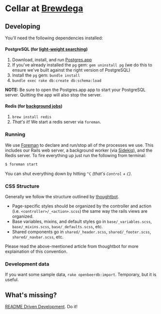 # Cellar at [Brewdega](http://brewdega.com)

## Developing

You'll need the following dependencies installed:

#### PostgreSQL (for [light-weight searching][texticle])
  1. Download, install, and run [Postgres.app][postgres.app]
  1. If you've already installed the `pg` gem: `gem uninstall pg` (we do this
     to ensure we've built against the right version of PostgreSQL)
  1. Install the `pg` gem: `bundle install`
  1. `bundle exec rake db:create db:schema:load`

**NOTE:** Be sure to open the Postgres.app app to start your PostgreSQL server.
Quitting the app will also stop the server.

#### Redis (for [background jobs][sidekiq])
  1. `brew install redis`
  1. _That's it!_ We start a redis server via `foreman`.

### Running

We use [Foreman][foreman] to declare and run/stop all of the processes we use.
This includes our Rails web server, a background worker (via
[Sidekiq][sidekiq]), and the Redis server. To fire everything up just run the
following from terminal:

```bash
$ foreman start
```

You can shut everything down by hitting `^C` _(that's `Control` + `C`)_.

### CSS Structure

Generally we follow the structure outlined by [thoughtbot][thoughtbot-css].

  * Page-specific styles should be organized by the controller and action (i.e.
    `<controller>/_<action>.scss`) the same way the rails views are organized.
  * Base variables, mixins, and default styles go in `base/_variables.scss`,
    `base/_mixins.scss`, `base/_defaults.scss`, etc.
  * Shared components go in `shared/_header.scss`, `shared/_footer.scss`,
    `shared/_navbar.scss`, etc.

Please read the above-mentioned article from thoughtbot for more explaination
of this convention.

### Development data

If you want some sample data, `rake openbeerdb:import`. Temporary, but it is
useful.

## What's missing?

[README Driven Development][rdd]. Do it!


[foreman]: https://devcenter.heroku.com/articles/procfile/
[postgres.app]: http://postgresapp.com/
[rdd]: http://tom.preston-werner.com/2010/08/23/readme-driven-development.html
[sidekiq]: https://github.com/mperham/sidekiq
[texticle]: https://tenderlove.github.com/texticle/
[thoughtbot-css]: http://robots.thoughtbot.com/post/25098505945/style-sheet-swag-architecting-your-applications-styles "Style Sheet Swag: architecting your applications styles"
